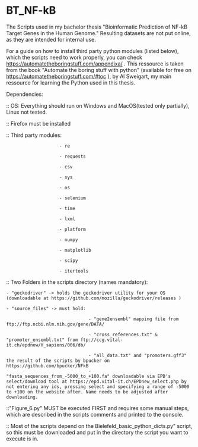 # BT_NF-kB
The Scripts used in my bachelor thesis "Bioinformatic Prediction of NF-kB Target Genes in the Human Genome."
Resulting datasets are not put online, as they are intended for internal use.

For a guide on how to install third party python modules (listed below), which the scripts need to work properly, you can check https://automatetheboringstuff.com/appendixa/ . This ressource is taken from the book "Automate the boring stuff with python" (available for free on https://automatetheboringstuff.com/#toc ), by Al Sweigart, my main ressource for learning the Python used in this thesis.  

Dependencies:

:: OS: Everything should run on Windows and MacOS(tested only partially), Linux not tested.

:: Firefox must be installed

:: Third party modules: 

                        - re

                        - requests
                        
                        - csv
                        
                        - sys
                        
                        - os
                        
                        - selenium
                        
                        - time
                        
                        - lxml
                        
                        - platform
                        
                        - numpy
                        
                        - matplotlib
                        
                        - scipy
                        
                        - itertools
                        
                        
:: Two Folders in the scripts directory (names mandatory):

    - "geckodriver" -> holds the geckodriver utility for your OS (downloadable at https://github.com/mozilla/geckodriver/releases )
    
    - "source_files" -> must hold: 
    
                                   - "gene2ensembl" mapping file from ftp://ftp.ncbi.nlm.nih.gov/gene/DATA/
    
                                   - "cross_references.txt" & "promoter_ensembl.txt" from ftp://ccg.vital-it.ch/epdnew/H_sapiens/006/db/
                                   
                                   - "all_data.txt" and "promoters.gff3" the result of the scripts by bpucker on https://github.com/bpucker/NFkB
                                   - "fasta_sequences_from_-5000_to_+100.fa" downloadable via EPD's select/download tool at https://epd.vital-it.ch/EPDnew_select.php by not entering any ids, pressing select and specifying a range of -5000 to +100 on the website after. Name needs to be adjusted after downloading.
                                   
::"Figure_6.py" MUST be executed FIRST and requires some manual steps, which are described in the scripts comments and printed to the console.

:: Most of the scripts depend on the Bielefeld_basic_python_dicts.py" script, so this must be downloaded and put in the directory the script you want to execute is in.
